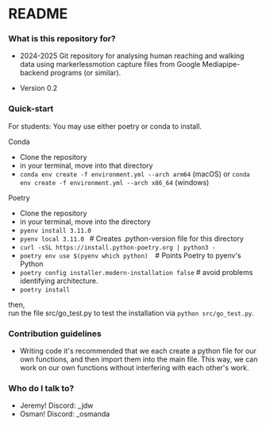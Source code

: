 # README #


### What is this repository for? ###

* 2024-2025 Git repository for analysing human reaching and walking data using markerlessmotion capture files from Google Mediapipe-backend programs (or similar). 

* Version 0.2

### Quick-start ###
For students: You may use either poetry or conda to install. 

Conda  
* Clone the repository
* in your terminal, move into that directory 
* ```conda env create -f environment.yml --arch arm64``` (macOS) or ```conda env create -f environment.yml --arch x86_64``` (windows)

Poetry
* Clone the repository
* in your terminal, move into the directory
* ```pyenv install 3.11.0 ```
* ```pyenv local 3.11.0 ``` # Creates .python-version file for this directory
* ```curl -sSL https://install.python-poetry.org | python3 - ```
* ```poetry env use $(pyenv which python)  ```# Points Poetry to pyenv's Python
* ``` poetry config installer.modern-installation false ``` # avoid problems identifying architecture. 
* ```poetry install ```


then,  
run the file src/go_test.py to test the installation via `python src/go_test.py`. 

### Contribution guidelines ###

* Writing code
it's recommended that we each create a python file for our own functions, and then import them into the main file. This way, we can work on our own functions without interfering with each other's work.

### Who do I talk to? ###

* Jeremy! Discord: _jdw
* Osman! Discord: _osmanda
